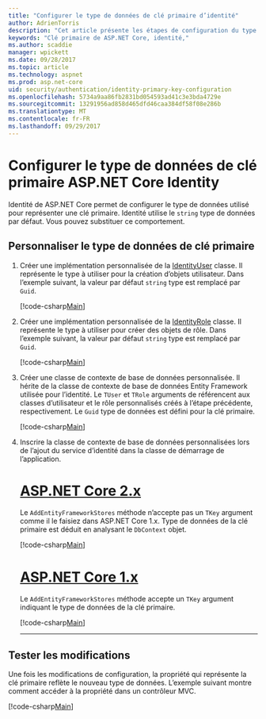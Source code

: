 ```yaml
---
title: "Configurer le type de données de clé primaire d’identité"
author: AdrienTorris
description: "Cet article présente les étapes de configuration du type de données utilisé pour la clé primaire ASP.NET Core Identity."
keywords: "Clé primaire de ASP.NET Core, identité,"
ms.author: scaddie
manager: wpickett
ms.date: 09/28/2017
ms.topic: article
ms.technology: aspnet
ms.prod: asp.net-core
uid: security/authentication/identity-primary-key-configuration
ms.openlocfilehash: 5734a9aa86fb2831bd054593ad41c3e3bda4729e
ms.sourcegitcommit: 13291956ad858d465dfd46caa384df58f08e286b
ms.translationtype: MT
ms.contentlocale: fr-FR
ms.lasthandoff: 09/29/2017
---
```

# <a name="configure-the-aspnet-core-identity-primary-key-data-type"></a>Configurer le type de données de clé primaire ASP.NET Core Identity

Identité de ASP.NET Core permet de configurer le type de données utilisé pour représenter une clé primaire. Identité utilise le `string` type de données par défaut. Vous pouvez substituer ce comportement.

## <a name="customize-the-primary-key-data-type"></a>Personnaliser le type de données de clé primaire

1. Créer une implémentation personnalisée de la [IdentityUser](https://docs.microsoft.com/aspnet/core/api/microsoft.aspnetcore.identity.entityframeworkcore.identityuser-1) classe. Il représente le type à utiliser pour la création d’objets utilisateur. Dans l’exemple suivant, la valeur par défaut `string` type est remplacé par `Guid`.

    [!code-csharp[Main](identity/sample/src/ASPNET-IdentityDemo-PrimaryKeysConfig/Models/ApplicationUser.cs?highlight=4&range=7-13)]

1. Créer une implémentation personnalisée de la [IdentityRole](https://docs.microsoft.com/aspnet/core/api/microsoft.aspnetcore.identity.entityframeworkcore.identityrole-1) classe. Il représente le type à utiliser pour créer des objets de rôle. Dans l’exemple suivant, la valeur par défaut `string` type est remplacé par `Guid`.
    
    [!code-csharp[Main](identity/sample/src/ASPNET-IdentityDemo-PrimaryKeysConfig/Models/ApplicationRole.cs?highlight=3&range=7-12)]
    
1. Créer une classe de contexte de base de données personnalisée. Il hérite de la classe de contexte de base de données Entity Framework utilisée pour l’identité. Le `TUser` et `TRole` arguments de référencent aux classes d’utilisateur et le rôle personnalisés créés à l’étape précédente, respectivement. Le `Guid` type de données est défini pour la clé primaire.

    [!code-csharp[Main](identity/sample/src/ASPNET-IdentityDemo-PrimaryKeysConfig/Data/ApplicationDbContext.cs?highlight=3&range=9-26)]
    
1. Inscrire la classe de contexte de base de données personnalisées lors de l’ajout du service d’identité dans la classe de démarrage de l’application.

    # <a name="aspnet-core-2xtabaspnetcore2x"></a>[ASP.NET Core 2.x](#tab/aspnetcore2x)
    
    Le `AddEntityFrameworkStores` méthode n’accepte pas un `TKey` argument comme il le faisiez dans ASP.NET Core 1.x. Type de données de la clé primaire est déduit en analysant le `DbContext` objet.
    
    [!code-csharp[Main](identity/sample/src/ASPNETv2-IdentityDemo-PrimaryKeysConfig/Startup.cs?highlight=6-8&range=25-37)]
    
    # <a name="aspnet-core-1xtabaspnetcore1x"></a>[ASP.NET Core 1.x](#tab/aspnetcore1x)
    
    Le `AddEntityFrameworkStores` méthode accepte un `TKey` argument indiquant le type de données de la clé primaire.
    
    [!code-csharp[Main](identity/sample/src/ASPNET-IdentityDemo-PrimaryKeysConfig/Startup.cs?highlight=9-11&range=39-55)]
    
    ---

## <a name="test-the-changes"></a>Tester les modifications

Une fois les modifications de configuration, la propriété qui représente la clé primaire reflète le nouveau type de données. L’exemple suivant montre comment accéder à la propriété dans un contrôleur MVC.

[!code-csharp[Main](identity/sample/src/ASPNET-IdentityDemo-PrimaryKeysConfig/Controllers/AccountController.cs?name=snippet_GetCurrentUserId&highlight=6)]
